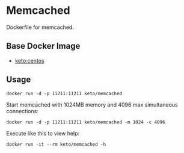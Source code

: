 # Memcached

Dockerfile for memcached.


## Base Docker Image

* [keto:centos](https://hub.docker.com/r/keto/centos)


## Usage

	docker run -d -p 11211:11211 keto/memcached


Start memcached with 1024MB memory and 4096 max simultaneous connections:

	docker run -d -p 11211:11211 keto/memcached -m 1024 -c 4096


Execute like this to view help:

	docker run -it --rm keto/memcached -h
